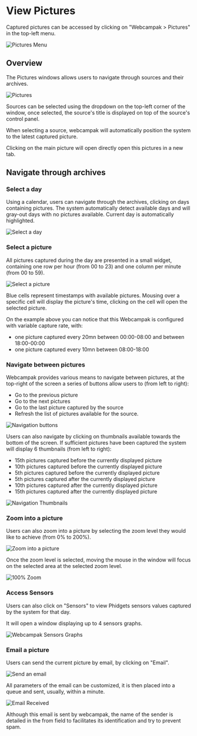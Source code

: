 # View Pictures

Captured pictures can be accessed by clicking on "Webcampak > Pictures" in the top-left menu.

![Pictures Menu](images/desktop.menu.pictures.en.png)

## Overview

The Pictures windows allows users to navigate through sources and their archives.

![Pictures](images/desktop.pictures.en.png)

Sources can be selected using the dropdown on the top-left corner of the window, once selected, the source's title is displayed on top of the source's control panel.

When selecting a source, webcampak will automatically position the system to the latest captured picture.

Clicking on the main picture will open directly open this pictures in a new tab.

## Navigate through archives

### Select a day

Using a calendar, users can navigate through the archives, clicking on days containing pictures. The system automatically detect available days and will gray-out days with no pictures available. Current day is automatically highlighted.

![Select a day](images/desktop.pictures.calendar.days.en.png)

### Select a picture

All pictures captured during the day are presented in a small widget, containing one row per hour (from 00 to 23) and one column per minute (from 00 to 59).

![Select a picture](images/desktop.pictures.calendar.hours.en.png)

Blue cells represent timestamps with available pictures. Mousing over a specific cell will display the picture's time, clicking on the cell will open the selected picture.

On the example above you can notice that this Webcampak is configured with variable capture rate, with:

* one picture captured every 20mn between 00:00-08:00 and between 18:00-00:00
* one picture captured every 10mn between 08:00-18:00

### Navigate between pictures

Webcampak provides various means to navigate between pictures, at the top-right of the screen a series of buttons allow users to (from left to right):

* Go to the previous picture
* Go to the next pictures
* Go to the last picture captured by the source
* Refresh the list of pictures available for the source.

![Navigation buttons](images/desktop.pictures.navigate.buttons.en.png)

Users can also navigate by clicking on thumbnails available towards the bottom of the screen. If sufficient pictures have been captured the system will display 6 thumbnails (from left to right):

* 15th pictures captured before the currently displayed picture
* 10th pictures captured before the currently displayed picture
* 5th pictures captured before the currently displayed picture
* 5th pictures captured after the currently displayed picture
* 10th pictures captured after the currently displayed picture
* 15th pictures captured after the currently displayed picture

![Navigation Thumbnails](images/desktop.pictures.navigate.thumbnails.en.png)

### Zoom into a picture

Users can also zoom into a picture by selecting the zoom level they would like to achieve (from 0% to 200%).

![Zoom into a picture](images/desktop.pictures.zoom.default.en.png)

Once the zoom level is selected, moving the mouse in the window will focus on the selected area at the selected zoom level.

![100% Zoom](images/desktop.pictures.zoom.100.en.png)

### Access Sensors

Users can also click on "Sensors" to view Phidgets sensors values captured by the system for that day.

It will open a window displaying up to 4 sensors graphs.

![Webcampak Sensors Graphs](images/desktop.pictures.sensors.en.png)

### Email a picture

Users can send the current picture by email, by clicking on "Email".

![Send an email](images/desktop.pictures.email.send.en.png)

All parameters of the email can be customized, it is then placed into a queue and sent, usually, within a minute.

![Email Received](images/desktop.pictures.email.received.en.png)

Although this email is sent by webcampak, the name of the sender is detailed in the from field to facilitates its identification and try to prevent spam.



